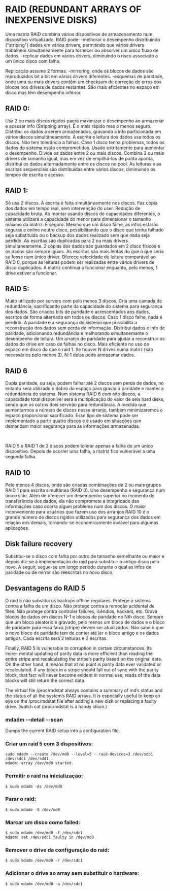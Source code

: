 # RAID (REDUNDANT ARRAYS OF INEXPENSIVE DISKS)
Uma matriz RAID combina vários dispositivos de armazenamento num dispositivo virtualizado.
RAID pode:
	-melhorar o desempenho distribuindo ("striping") dados em vários drivers, permitindo que vários drivers trabalhem simultaneamente para fornecer ou absorver um único fluxo de dados.
	-replicar dados em vários drivers, diminuindo o risco associado a um único disco com falha.

Replicação assume 2 formas:
	-mirroring, onde os blocos de dados são reproduzidos bit a bit em vários drivers diferentes.
	-esquemas de paridade, onde uma ou mais drivers contêm um checksum de correção de erros dos blocos nos drivers de dados restantes. São mais eficientes no espaço em disco mas têm desempenho inferior.

## RAID 0:
Usa 2 ou mais discos rígidos paera maximizar o desempenho ao armazenar e acessar info (Stripping array).
É o mais rápido mas o menos seguro.
Distribui os dados a serem armazenados, gravando a info particionada em vários discos simultâneamente.
A escrita e leitura dos dados usa todos os discos.
Não tem tolerância a falhas. Caso 1 disco tenha problemas, todos os dados do sistema estão comprometidos.
Usado estritamente para aumentar o desempenho.
Divide os dados entre 2 ou mais discos.
Combina 2 ou mais drivers de tamanho igual, mas em vez de empilhá-los de ponta aponta, distribui os dados alternadamente entre os discos no pool.
As leituras e as escritas sequenciais são distribuídas entre vários discos, diminuindo os tempos de escrita e acesso.

## RAID 1:
Só usa 2 discos.
A escrita é feita simultâneamente nos discos. Faz cópia dos dados em tempo real, sem intervenção do user.
Redução de capacidade bruta.
Ao montar usando discos de capacidades diferentes, o sistema utilizará a capacidade do menor para dimensionar o tamanho máximo da matriz.
É seguro. Mesmo que um disco falhe, as infos estarão seguras e online noutro disco, possibilitando que o disco que tenha falhado seja substituido ou o backup dos dados realizado sem que nada seja perdido.
As escritas são duplicadas para 2 ou mais drivers simultaneamente.
2 cópias dos dados são guardados em 2 disco físicos e os dados são sempre iguais.
As escritas são mais lentas do que o que seria se fosse num único driver.
Oferece velocidade de leitura comparável ao RAID 0, porque as leituras podem ser realizadas entre vários drivers de disco duplicados.
A matriz continua a funcionar enquanto, pelo menos, 1 drive estiver a funcionar.

## RAID 5:
Muito utilizado por servers com pelo menos 3 discos. Cria uma camada de redundância, sacrificando parte da capacidade do sistema para segurança dos dados.
São criados bits de paridade e acrescentados aos dados, escritos de forma alternada em todos os discos.
Caso 1 disco falhe, nada é perdido.
A paridade é a segurança do sistema que possibilita a reconstrução dos dados sem perda de informação.
Distribui dados e info de paridade, adicionando redundância e melhorando simultanemante o desempenho de leitura.
Um arranjo de paridade para ajudar a reconstruir os dados do drive em caso de falhas no disco.
Mais eficiente no uso de espaço em disco do que o raid 1.
Se houver N drives numa matriz (são necessários pelo menos 3), N-1 delas pode armazenar dados.

## RAID 6
Dupla paridade, ou seja, podem falhar até 2 discos sem perda de dados, no entanto será utilizado o dobro do espaço para gravar a paridade e manter a redundância do sistema.
Num sistema RAID 6 com oito discos, a capacidade total disponível será a multiplicação do valor de seis hard disks, sendo que os outros dois servirão para redundância.
A medida que aumentarmos a número de discos nesse arranjo, também minimizaremos o espaço proporcional sacrificado. Esse tipo de sistema pode ser implementado a partir quatro discos e é usado em situações que demandam maior segurança para as informações armazenadas.

<br />

RAID 5 e RAID 1 de 2 discos podem tolerar apenas a falha de um único dispositivo. Depois de ocorrer uma falha, a matriz fica vulnerável a uma segunda falha.

## RAID 10
Pelo menos 4 discos, onde são criadas combinações de 2 ou mais grupos RAID 1 para escrita simultânea (RAID 0).
Une desempenho e segurança num único sítio.
Além de oferecer um desempenho superior no momento de transferência dos dados, ela não compromete a integridade das informações caso ocorra algum problema num dos discos.
O maior inconveniente para usuários que fazem uso dos arranjos RAID 10 é o grande número de discos rígidos utilizados para segurança dos dados em relação aos demais, tornando-se economicamente inviável para algumas aplicações.



## Disk failure recovery
Substitui-se o disco com falha por outro de tamanho semelhante ou maior e depois diz-se à implementação do raid para substituir o antigo disco pelo novo. A seguir, segue-se um longo periodo durante o qual as infos de paridade ou de mirror são reescritas no novo disco.


## Desvantagens do RAID 5
O raid 5 não substitui os backups offline regulares.
Protege o sistema contra a falha de um disco.
Não protege contra a remoção acidental de files.
Não protege contra controler failures, icêndios, hackers, etc.
Grava blocos de dados em discos N-1 e blocos de paridade no Nth disco. Sempre que um bloco aleatório é gravado, pelo menos um bloco de dados e o bloco de paridade para essa faixa (stripe) devem ser atualizados.
Não sabe o que o novo bloco de paridade tem de conter até ler o bloco antigo e os dados antigos.
Cada escrita será 2 leituras e 2 escritas.


Finally, RAID 5 is vulnerable to corruption in certain circumstances. Its incre-
mental updating of parity data is more efficient than reading the entire stripe and
recalculating the stripe’s parity based on the original data. On the other hand, it
means that at no point is parity data ever validated or recalculated. If any block in
a stripe should fall out of sync with the parity block, that fact will never become
evident in normal use; reads of the data blocks will still return the correct data.

The virtual file /proc/mdstat always contains a summary of md’s status and the
status of all the system’s RAID arrays. It is especially useful to keep an eye on the
/proc/mdstat file after adding a new disk or replacing a faulty drive. (watch cat
/proc/mdstat is a handy idiom.)

###  mdadm --detail --scan
Dumps the current RAID setup into a configuration file.

### Criar um raid 5 com 3 dispositivos:
	
	sudo mdadm --create /dev/md0 --level=5 --raid-devices=3 /dev/sdb1 /dev/sdc1 /dev/sdd1
	mdadm: array /dev/md0 started.

### Permitir o raid na inicialização:
	
	$ sudo mdadm -As /dev/md0

### Parar o raid:
	
	$ sudo mdadm -S /dev/md0

### Marcar um disco como failed:

	$ sudo mdadm /dev/md0 -f /dev/sdc1
	mdadm: set /dev/sdc1 faulty in /dev/md0

### Remover o drive da configuração do raid:

	$ sudo mdadm /dev/md0 -r /dev/sdc1

### Adicionar o drive ao array sem substituir o hardware:

	$ sudo mdadm /dev/md0 -a /dev/sdc1
